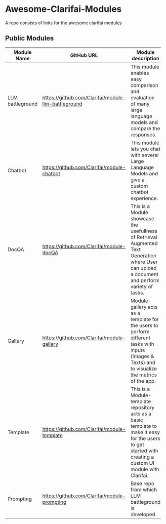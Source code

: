 # Awesome-Clarifai-Modules
A repo consists of links for the awesome clarifai modules 

## Public Modules
| **Module Name** | **GitHub URL** | **Module description** |
|------------------|----------|---------------------------|
| LLM battleground | https://github.com/Clarifai/module-llm-battleground | This module enables easy comparison and evaluation of many large language models and compare the responses. |
| Chatbot | https://github.com/Clarifai/module-chatbot | This module lets you chat with several Large Language Models and give a custom chatbot experience. |
| DocQA | https://github.com/Clarifai/module-docQA| This is a Module showcase the usefullness of Retrieval Augmented Text Generation where User can upload a document and perform variety of tasks. |
| Gallery | https://github.com/Clarifai/module-gallery | Module-gallery acts as a template for the users to perform different tasks with inputs (Images & Texts) and to visualize the metrics of the app. |
| Template | https://github.com/Clarifai/module-template | This is a Module-template repository acts as a basic template to make it easy for the users to get started with creating a custom UI module with Clarifai. |
| Prompting | https://github.com/Clarifai/module-prompting | Base repo from which LLM battleground is developed. |



